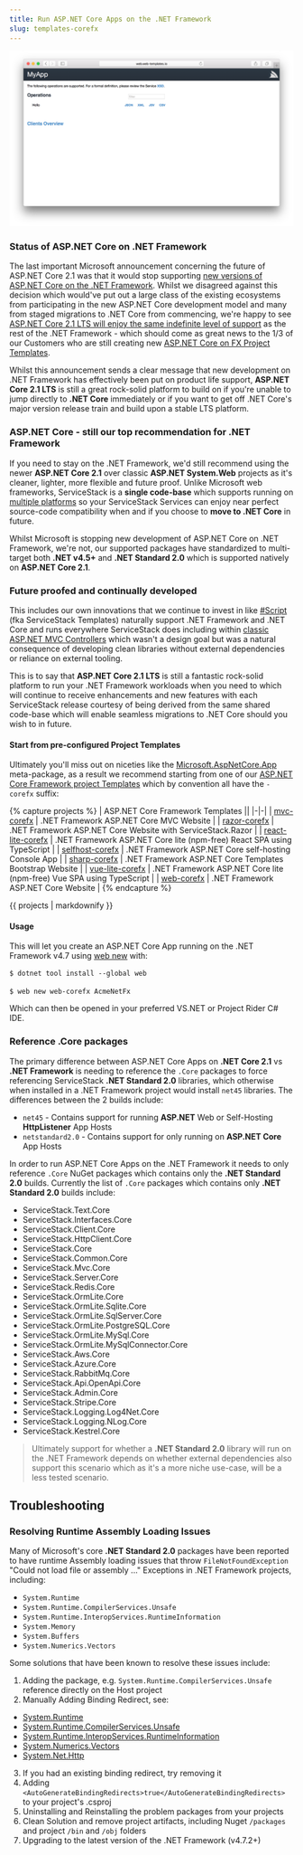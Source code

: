 ```yaml
---
title: Run ASP.NET Core Apps on the .NET Framework
slug: templates-corefx
---
```


![](https://raw.githubusercontent.com/ServiceStack/Assets/master/csharp-templates/web.png)

### Status of ASP.NET Core on .NET Framework

The last important Microsoft announcement concerning the future of ASP.NET Core 2.1 was that it would stop supporting 
[new versions of ASP.NET Core on the .NET Framework](https://github.com/aspnet/AspNetCore/issues/3753).
Whilst we disagreed against this decision which would've put out a large class of the existing ecosystems from participating 
in the new ASP.NET Core development model and many from staged migrations to .NET Core from commencing, we're happy to see 
[ASP.NET Core 2.1 LTS will enjoy the same indefinite level of support](https://github.com/aspnet/AspNetCore/issues/3753#issuecomment-438046364)
as the rest of the .NET Framework - which should come as great news to the 1/3 of our Customers who are still creating new 
[ASP.NET Core on FX Project Templates](https://github.com/NetFrameworkCoreTemplates).

Whilst this announcement sends a clear message that new development on .NET Framework has effectively been put on product life support, 
**ASP.NET Core 2.1 LTS** is still a great rock-solid platform to build on if you're unable to jump directly to **.NET Core** immediately or 
if you want to get off .NET Core's major version release train and build upon a stable LTS platform.

### ASP.NET Core - still our top recommendation for .NET Framework

If you need to stay on the .NET Framework, we'd still recommend using the newer **ASP.NET Core 2.1** over classic **ASP.NET System.Web** projects
as it's cleaner, lighter, more flexible and future proof. Unlike Microsoft web frameworks, ServiceStack is a **single code-base** which 
supports running on [multiple platforms](/why-servicestack#multiple-hosting-options) so your ServiceStack Services can enjoy near perfect 
source-code compatibility when and if you choose to **move to .NET Core** in future.

Whilst Microsoft is stopping new development of ASP.NET Core on .NET Framework, we're not, our supported packages have standardized to
multi-target both **.NET v4.5+** and **.NET Standard 2.0** which is supported natively on **ASP.NET Core 2.1**.

### Future proofed and continually developed

This includes our own innovations that we continue to invest in like [#Script](https://sharpscript.net) (fka ServiceStack Templates) naturally support 
.NET Framework and .NET Core and runs everywhere ServiceStack does including within [classic ASP.NET MVC Controllers](https://sharpscript.net/docs/mvc-netcore)
which wasn't a design goal but was a natural consequence of developing clean libraries without external dependencies or reliance on external tooling.

This is to say that **ASP.NET Core 2.1 LTS** is still a fantastic rock-solid platform to run your .NET Framework workloads when you need to
which will continue to receive enhancements and new features with each ServiceStack release courtesy of being derived from the same 
shared code-base which will enable seamless migrations to .NET Core should you wish to in future.

#### Start from pre-configured Project Templates

Ultimately you'll miss out on niceties like the [Microsoft.AspNetCore.App](https://www.nuget.org/packages/Microsoft.AspNetCore.App)
meta-package, as a result we recommend starting from one of our [ASP.NET Core Framework project Templates](https://github.com/NetFrameworkCoreTemplates) 
which by convention all have the `-corefx` suffix: 

{% capture projects %}
| ASP.NET Core Framework Templates ||
|-|-|
| [mvc-corefx](https://github.com/NetFrameworkCoreTemplates/mvc-corefx)        | .NET Framework ASP.NET Core MVC Website |
| [razor-corefx](https://github.com/NetFrameworkCoreTemplates/razor-corefx)      | .NET Framework ASP.NET Core Website with ServiceStack.Razor |
| [react-lite-corefx](https://github.com/NetFrameworkCoreTemplates/react-lite-corefx) | .NET Framework ASP.NET Core lite (npm-free) React SPA using TypeScript |
| [selfhost-corefx](https://github.com/NetFrameworkCoreTemplates/selfhost-corefx)   | .NET Framework ASP.NET Core self-hosting Console App |
| [sharp-corefx](https://github.com/NetFrameworkCoreTemplates/sharp-corefx)      | .NET Framework ASP.NET Core Templates Bootstrap Website |
| [vue-lite-corefx](https://github.com/NetFrameworkCoreTemplates/vue-lite-corefx)   | .NET Framework ASP.NET Core lite (npm-free) Vue SPA using TypeScript |
| [web-corefx](https://github.com/NetFrameworkCoreTemplates/web-corefx)        | .NET Framework ASP.NET Core Website |
{% endcapture %}

<div class='markdown-body'>
{{ projects | markdownify }}
</div>

#### Usage

This will let you create an ASP.NET Core App running on the .NET Framework v4.7 using [web new](/web-new) with:

    $ dotnet tool install --global web 

    $ web new web-corefx AcmeNetFx

Which can then be opened in your preferred VS.NET or Project Rider C# IDE.

### Reference .Core packages

The primary difference between ASP.NET Core Apps on **.NET Core 2.1** vs **.NET Framework** is needing to reference the `.Core` packages to force referencing ServiceStack **.NET Standard 2.0** libraries, which otherwise when installed in a .NET Framework project would install `net45` libraries. The differences between the 2 builds include:

  - `net45` - Contains support for running **ASP.NET** Web or Self-Hosting **HttpListener** App Hosts
  - `netstandard2.0` - Contains support for only running on **ASP.NET Core** App Hosts

In order to run ASP.NET Core Apps on the .NET Framework it needs to only reference `.Core` NuGet packages which contains only the **.NET Standard 2.0** builds. Currently the list of `.Core` packages which contains only **.NET Standard 2.0** builds include:

 - ServiceStack.Text.Core
 - ServiceStack.Interfaces.Core
 - ServiceStack.Client.Core
 - ServiceStack.HttpClient.Core
 - ServiceStack.Core
 - ServiceStack.Common.Core
 - ServiceStack.Mvc.Core
 - ServiceStack.Server.Core
 - ServiceStack.Redis.Core
 - ServiceStack.OrmLite.Core
 - ServiceStack.OrmLite.Sqlite.Core
 - ServiceStack.OrmLite.SqlServer.Core
 - ServiceStack.OrmLite.PostgreSQL.Core
 - ServiceStack.OrmLite.MySql.Core
 - ServiceStack.OrmLite.MySqlConnector.Core
 - ServiceStack.Aws.Core
 - ServiceStack.Azure.Core
 - ServiceStack.RabbitMq.Core
 - ServiceStack.Api.OpenApi.Core
 - ServiceStack.Admin.Core
 - ServiceStack.Stripe.Core
 - ServiceStack.Logging.Log4Net.Core
 - ServiceStack.Logging.NLog.Core
 - ServiceStack.Kestrel.Core

> Ultimately support for whether a **.NET Standard 2.0** library will run on the .NET Framework depends on whether external dependencies also support this scenario which as it's a more niche use-case, will be a less tested scenario. 

## Troubleshooting

### Resolving Runtime Assembly Loading Issues

Many of Microsoft's core **.NET Standard 2.0** packages have been reported to have runtime Assembly loading issues 
that throw `FileNotFoundException` "Could not load file or assembly ..." Exceptions in .NET Framework projects, including:

 - `System.Runtime`
 - `System.Runtime.CompilerServices.Unsafe`
 - `System.Runtime.InteropServices.RuntimeInformation`
 - `System.Memory`
 - `System.Buffers`
 - `System.Numerics.Vectors`

Some solutions that have been known to resolve these issues include:

 1. Adding the package, e.g. `System.Runtime.CompilerServices.Unsafe` reference directly on the Host project
 2. Manually Adding Binding Redirect, see:
   - [System.Runtime](https://stackoverflow.com/a/52250140/85785)
   - [System.Runtime.CompilerServices.Unsafe](https://stackoverflow.com/a/55329952/85785)
   - [System.Runtime.InteropServices.RuntimeInformation](https://stackoverflow.com/a/52637120/85785)
   - [System.Numerics.Vectors](https://github.com/dotnet/corefx/issues/30106#issuecomment-395248278)
   - [System.Net.Http](https://stackoverflow.com/a/48867478/85785)
 3. If you had an existing binding redirect, try removing it
 4. Adding `<AutoGenerateBindingRedirects>true</AutoGenerateBindingRedirects>` to your project's .csproj 
 5. Uninstalling and Reinstalling the problem packages from your projects
 6. Clean Solution and remove project artifacts, including Nuget `/packages` and project `/bin` and `/obj` folders
 7. Upgrading to the latest version of the .NET Framework (v4.7.2+)
